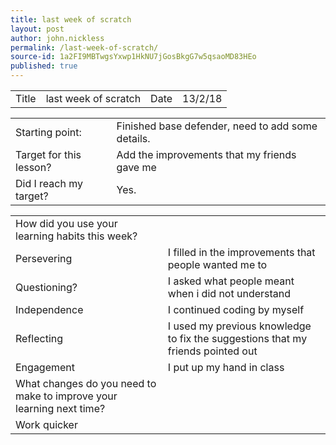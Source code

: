 ```yaml
---
title: last week of scratch
layout: post
author: john.nickless
permalink: /last-week-of-scratch/
source-id: 1a2FI9MBTwgsYxwp1HkNU7jGosBkgG7w5qsaoMD83HEo
published: true
---
```

<table>
  <tr>
    <td>Title</td>
    <td>last week of scratch</td>
    <td>Date</td>
    <td>13/2/18</td>
  </tr>
</table>


<table>
  <tr>
    <td>Starting point:</td>
    <td>Finished base defender, need to add some details.</td>
  </tr>
  <tr>
    <td>Target for this lesson?</td>
    <td>Add the improvements that my friends gave me</td>
  </tr>
  <tr>
    <td>Did I reach my target? </td>
    <td>Yes.</td>
  </tr>
</table>


<table>
  <tr>
    <td>How did you use your learning habits this week?</td>
    <td></td>
  </tr>
  <tr>
    <td>Persevering</td>
    <td>I filled in the improvements that people wanted me to</td>
  </tr>
  <tr>
    <td>Questioning?</td>
    <td>I asked what people meant when i did not understand</td>
  </tr>
  <tr>
    <td>Independence</td>
    <td>I continued coding by myself</td>
  </tr>
  <tr>
    <td>Reflecting</td>
    <td>I used my previous knowledge to fix the suggestions that my friends pointed out</td>
  </tr>
  <tr>
    <td>Engagement</td>
    <td>I put up my hand in class</td>
  </tr>
  <tr>
    <td>What changes do you need to make to improve your learning next time?</td>
    <td></td>
  </tr>
  <tr>
    <td>Work quicker</td>
    <td></td>
  </tr>
</table>


